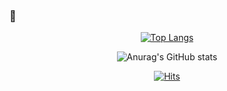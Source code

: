 ### 👋
<!-- [![Jihae's GitHub stats](https://github-readme-stats.vercel.app/api?username=njh0317&theme=graywhite)](https://github.com/anuraghazra/github-readme-stats)
 -->
<div align=center>
	
  [![Top Langs](https://github-readme-stats.vercel.app/api/top-langs/?username=njh0317&layout=compact&theme=dark)](https://github.com/anuraghazra/github-readme-stats)
	
  ![Anurag's GitHub stats](https://github-readme-stats.vercel.app/api/?username=njh0317&show_icons=true&theme=dark&layout=compact)
	
  [![Hits](https://hits.seeyoufarm.com/api/count/incr/badge.svg?url=https%3A%2F%2Fgithub.com%2Fnjh0317&count_bg=%2379C83D&title_bg=%23555555&icon=waze.svg&icon_color=%23E7E7E7&title=hits&edge_flat=false)](https://hits.seeyoufarm.com)
	
</div>
<!--
<div align=center>
	
[![Jihae's github stats](https://github-readme-stats.vercel.app/api?username=njh0317)](https://github.com/anuraghazra/github-readme-stats)

</div>
-->
<!--
**njh0317/njh0317** is a ✨ _special_ ✨ repository because its `README.md` (this file) appears on your GitHub profile.

Here are some ideas to get you started:

- 🔭 I’m currently working on ...
- 🌱 I’m currently learning ...
- 👯 I’m looking to collaborate on ...
- 🤔 I’m looking for help with ...
- 💬 Ask me about ...
- 📫 How to reach me: ...
- 😄 Pronouns: ...
- ⚡ Fun fact: ...
-->
